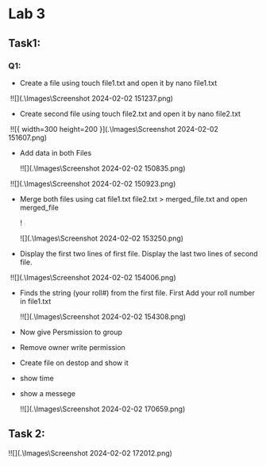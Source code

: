 #                                                                                                                  Lab 3

## Task1:

###  Q1:

-   Create a  file using touch file1.txt and open it by nano file1.txt

​            !![](.\Images\Screenshot 2024-02-02 151237.png)

-  Create second file using touch file2.txt and open it by nano file2.txt

​      !![{ width=300 height=200 }](.\Images\Screenshot 2024-02-02 151607.png)

- Add data in both Files 

  !![](.\Images\Screenshot 2024-02-02 150835.png)

​              !![](.\Images\Screenshot 2024-02-02 150923.png)

- Merge both files using cat file1.txt file2.txt > merged_file.txt and open merged_file 

  !

  ![](.\Images\Screenshot 2024-02-02 153250.png)

- Display the first two lines of first file. Display the last two lines of second file.

​            !![](.\Images\Screenshot 2024-02-02 154006.png)

- Finds the string (your roll#) from the first file. First Add your roll number in file1.txt

  !![](.\Images\Screenshot 2024-02-02 154308.png)

- Now give Persmission to group

- Remove owner write permission

- Create file on destop and show it 

- show time 

- show a messege

  !![](.\Images\Screenshot 2024-02-02 170659.png)

## Task 2:

!![](.\Images\Screenshot 2024-02-02 172012.png)
